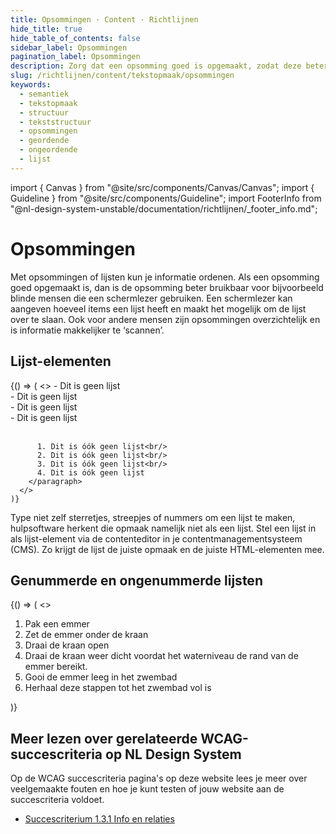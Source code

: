 ```yaml
---
title: Opsommingen · Content · Richtlijnen
hide_title: true
hide_table_of_contents: false
sidebar_label: Opsommingen
pagination_label: Opsommingen
description: Zorg dat een opsomming goed is opgemaakt, zodat deze beter bruikbaar is voor bijvoorbeeld blinde mensen die een schermlezer gebruiken.
slug: /richtlijnen/content/tekstopmaak/opsommingen
keywords:
  - semantiek
  - tekstopmaak
  - structuur
  - tekststructuur
  - opsommingen
  - geordende
  - ongeordende
  - lijst
---
```


<!-- @license CC0-1.0 -->

import { Canvas } from "@site/src/components/Canvas/Canvas";
import { Guideline } from "@site/src/components/Guideline";
import FooterInfo from "@nl-design-system-unstable/documentation/richtlijnen/\_footer_info.md";

# Opsommingen

Met opsommingen of lijsten kun je informatie ordenen. Als een opsomming goed opgemaakt is, dan is de opsomming beter bruikbaar voor bijvoorbeeld blinde mensen die een schermlezer gebruiken. Een schermlezer kan aangeven hoeveel items een lijst heeft en maakt het mogelijk om de lijst over te slaan. Ook voor andere mensen zijn opsommingen overzichtelijk en is informatie makkelijker te ‘scannen’.

## Lijst-elementen

<Guideline appearance="dont" title="Zelf sterretjes, streepjes of nummers typen om een lijst te maken.">
  <Canvas language="html">
    {() => (
      <>
        <paragraph>
          - Dit is geen lijst<br/>
          - Dit is geen lijst<br/>
          - Dit is geen lijst<br/>
          - Dit is geen lijst<br/><br/>

          1. Dit is óók geen lijst<br/>
          2. Dit is óók geen lijst<br/>
          3. Dit is óók geen lijst<br/>
          4. Dit is óók geen lijst
        </paragraph>
      </>
    )}

  </Canvas>
</Guideline>

Type niet zelf sterretjes, streepjes of nummers om een lijst te maken, hulpsoftware herkent die opmaak namelijk niet als een lijst. Stel een lijst in als lijst-element via de contenteditor in je contentmanagementsysteem (CMS). Zo krijgt de lijst de juiste opmaak en de juiste HTML-elementen mee.

## Genummerde en ongenummerde lijsten

<Guideline appearance="do" title="Gebruik een genummerde lijst wanneer de nummering de bezoeker helpt met het verwerken van de informatie of als de items in een vaste volgorde staan. Bijvoorbeeld bij een stappenplan. ">
  <Canvas language="html">
    {() => (
      <>
        <paragraph>
          <ol>
            <li>Pak een emmer</li>
            <li>Zet de emmer onder de kraan</li>
            <li>Draai de kraan open</li>
            <li>Draai de kraan weer dicht voordat het waterniveau de rand van de emmer bereikt.</li>
            <li>Gooi de emmer leeg in het zwembad</li>
            <li>Herhaal deze stappen tot het zwembad vol is</li>
          </ol>
        </paragraph>
      </>
    )}
  </Canvas>
</Guideline>

## Meer lezen over gerelateerde WCAG-succescriteria op NL Design System

Op de WCAG succescriteria pagina's op deze website lees je meer over veelgemaakte fouten en hoe je kunt testen of jouw website aan de succescriteria voldoet.

- [Succescriterium 1.3.1 Info en relaties](/wcag/1.3.1)

<FooterInfo />

